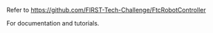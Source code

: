 
Refer to 
https://github.com/FIRST-Tech-Challenge/FtcRobotController

For documentation and tutorials.

